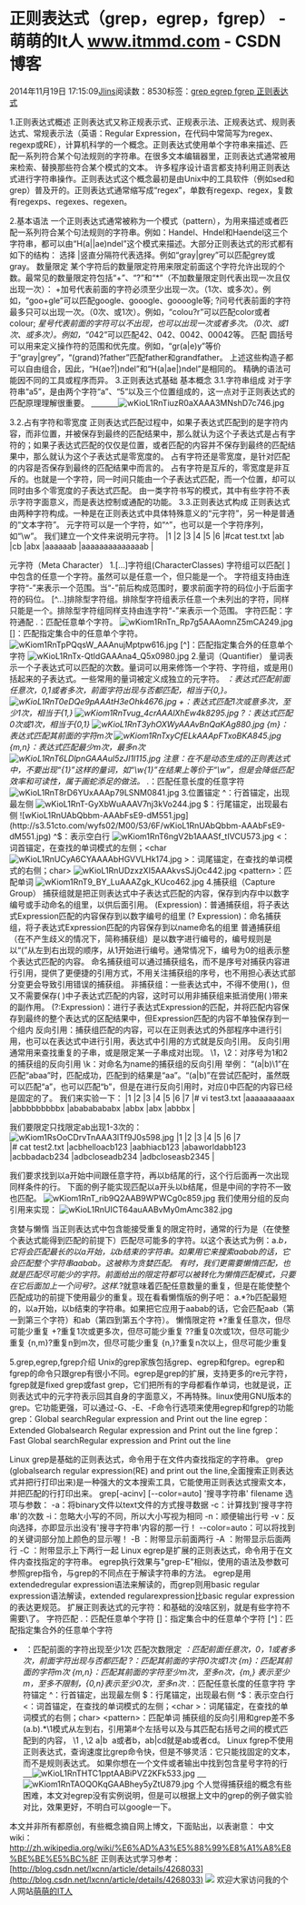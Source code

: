 
# 正则表达式（grep，egrep，fgrep） - 萌萌的It人 www.itmmd.com - CSDN博客


2014年11月19日 17:15:09[Jlins](https://me.csdn.net/dyllove98)阅读数：8530标签：[grep																](https://so.csdn.net/so/search/s.do?q=grep&t=blog)[egrep																](https://so.csdn.net/so/search/s.do?q=egrep&t=blog)[fgrep																](https://so.csdn.net/so/search/s.do?q=fgrep&t=blog)[正则表达式																](https://so.csdn.net/so/search/s.do?q=正则表达式&t=blog)[
							](https://so.csdn.net/so/search/s.do?q=fgrep&t=blog)[
																															](https://so.csdn.net/so/search/s.do?q=egrep&t=blog)
[
				](https://so.csdn.net/so/search/s.do?q=grep&t=blog)
[
			](https://so.csdn.net/so/search/s.do?q=grep&t=blog)

1.正则表达式概述
正则表达式又称正规表示式、正规表示法、正规表达式、规则表达式、常规表示法（英语：Regular Expression，在代码中常简写为regex、regexp或RE），计算机科学的一个概念。正则表达式使用单个字符串来描述、匹配一系列符合某个句法规则的字符串。在很多文本编辑器里，正则表达式通常被用来检索、替换那些符合某个模式的文本。
许多程序设计语言都支持利用正则表达式进行字符串操作。正则表达式这个概念最初是由Unix中的工具软件（例如sed和grep）普及开的。正则表达式通常缩写成“regex”，单数有regexp、regex，复数有regexps、regexes、regexen。

2.基本语法
一个正则表达式通常被称为一个模式（pattern），为用来描述或者匹配一系列符合某个句法规则的字符串。例如：Handel、Hndel和Haendel这三个字符串，都可以由“H(a||ae)ndel”这个模式来描述。大部分正则表达式的形式都有如下的结构：
选择
|竖直分隔符代表选择。例如“gray|grey”可以匹配grey或gray。
数量限定
某个字符后的数量限定符用来限定前面这个字符允许出现的个数。最常见的数量限定符包括“+”、“?”和“*”（不加数量限定则代表出现一次且仅出现一次）：
+加号代表前面的字符必须至少出现一次。（1次、或多次）。例如，“goo+gle”可以匹配google、gooogle、goooogle等;
?问号代表前面的字符最多只可以出现一次。（0次、或1次）。例如，“colou?r”可以匹配color或者colour;
*星号代表前面的字符可以不出现，也可以出现一次或者多次。（0次、或1次、或多次）。例如，“0*42”可以匹配42、042、0042、00042等。
匹配
圆括号可以用来定义操作符的范围和优先度。例如，“gr(a|e)y”等价于“gray|grey”，“(grand)?father”匹配father和grandfather。
上述这些构造子都可以自由组合，因此，“H(ae?|)ndel”和“H(a|ae|)ndel”是相同的。
精确的语法可能因不同的工具或程序而异。
3.正则表达式基础
基本概念
3.1.字符串组成
对于字符串“a5”，是由两个字符“a”、“5”以及三个位置组成的，这一点对于正则表达式的匹配原理理解很重要。
[            ](http://s3.51cto.com/wyfs02/M01/53/6F/wKioL1RnTiuzR0aXAAA3MNshD7c746.jpg)![wKioL1RnTiuzR0aXAAA3MNshD7c746.jpg](http://s3.51cto.com/wyfs02/M01/53/6F/wKioL1RnTiuzR0aXAAA3MNshD7c746.jpg)

3.2.占有字符和零宽度
正则表达式匹配过程中，如果子表达式匹配到的是字符内容，而非位置，并被保存到最终的匹配结果中，那么就认为这个子表达式是占有字符的；如果子表达式匹配的仅仅是位置，或者匹配的内容并不保存到最终的匹配结果中，那么就认为这个子表达式是零宽度的。
占有字符还是零宽度，是针对匹配的内容是否保存到最终的匹配结果中而言的。
占有字符是互斥的，零宽度是非互斥的。也就是一个字符，同一时间只能由一个子表达式匹配，而一个位置，却可以同时由多个零宽度的子表达式匹配。
由一类字符书写的模式，其中有些字符不表示字符字面意义，而是表达控制或通配的功能。
3.3.正则表达式构成
正则表达式由两种字符构成。一种是在正则表达式中具体特殊意义的“元字符”，另一种是普通的“文本字符”。
元字符可以是一个字符，如“^”，也可以是一个字符序列，如“\w”。
我们建立一个文件来说明元字符。
|1
|2
|3
|4
|5
|6
|\#cat test.txt
|ab
|cb
|abx
|aaaaaab
|aaaaaaaaaaaaaab
|


元字符（Meta Character）
1.[…]字符组(CharacterClasses)
字符组可以匹配[ ]中包含的任意一个字符。虽然可以是任意一个，但只能是一个。
字符组支持由连字符“-”来表示一个范围。当“-”前后构成范围时，要求前面字符的码位小于后面字符的码位。
[^…]排除型字符组。排除型字符组表示任意一个未列出的字符，同样只能是一个。排除型字符组同样支持由连字符“-”来表示一个范围。
字符匹配：字符通配
.：匹配任意单个字符。
![wKiom1RnTn_Rp7g5AAAomnZ5mCA249.jpg](http://s3.51cto.com/wyfs02/M01/53/71/wKiom1RnTn_Rp7g5AAAomnZ5mCA249.jpg)
[]：匹配指定集合中的任意单个字符。
![wKiom1RnTpPQqsW_AAAnujMptpw616.jpg](http://s3.51cto.com/wyfs02/M00/53/71/wKiom1RnTpPQqsW_AAAnujMptpw616.jpg)
[^]：匹配指定集合外的任意单个字符
![wKioL1RnTx-QtIdGAAAna4_Q5x0980.jpg](http://s3.51cto.com/wyfs02/M01/53/6F/wKioL1RnTx-QtIdGAAAna4_Q5x0980.jpg)
2.量词（Quantifier）
量词表示一个子表达式可以匹配的次数。量词可以用来修饰一个字符、字符组，或是用()括起来的子表达式。一些常用的量词被定义成独立的元字符。
*：表达式匹配前面任意次，0,1或者多次，前面字符出现与否都匹配，相当于{0,}。
![wKioL1RnT0eDQe9pAAAtH3eOhk4676.jpg](http://s3.51cto.com/wyfs02/M02/53/6F/wKioL1RnT0eDQe9pAAAtH3eOhk4676.jpg)
\+：表达式匹配1次或意多次，至少1次，相当于{1,}
![wKiom1RnTvug_4crAAAlXhEw4k8295.jpg](http://s3.51cto.com/wyfs02/M02/53/71/wKiom1RnTvug_4crAAAlXhEw4k8295.jpg)
\?：表达式匹配0次或1次，相当于{0,1}
![wKioL1RnT3yhOXWyAAAvBnQaKAg880.jpg](http://s3.51cto.com/wyfs02/M00/53/6F/wKioL1RnT3yhOXWyAAAvBnQaKAg880.jpg)
\{m\}：表达式匹配其前面的字符m次
![wKiom1RnTxyCfELkAAApFTxoBKA845.jpg](http://s3.51cto.com/wyfs02/M00/53/71/wKiom1RnTxyCfELkAAApFTxoBKA845.jpg)
\{m,n\}：表达式匹配最少m次，最多n次
![wKioL1RnT6LDlpnGAAAul5zJI1I115.jpg](http://s3.51cto.com/wyfs02/M01/53/6F/wKioL1RnT6LDlpnGAAAul5zJI1I115.jpg)
注意：在不是动态生成的正则表达式中，不要出现“{1}”这样的量词，如“\w{1}”在结果上等价于“\w”，但是会降低匹配效率和可读性，属于画蛇添足的做法。
.*：匹配任意长度的任意字符
![wKioL1RnT8rD6YUxAAAp79LSNM0841.jpg](http://s3.51cto.com/wyfs02/M02/53/6F/wKioL1RnT8rD6YUxAAAp79LSNM0841.jpg)
3.位置锚定
^：行首锚定，出现最左侧
![wKioL1RnT-GyXbWuAAAV7nj3kVo244.jpg](http://s3.51cto.com/wyfs02/M02/53/6F/wKioL1RnT-GyXbWuAAAV7nj3kVo244.jpg)
$：行尾锚定，出现最右侧
![wKioL1RnUAbQbbm-AAAbFsE9-dM551.jpg](http://s3.51cto.com/wyfs02/M00/53/6F/wKioL1RnUAbQbbm-AAAbFsE9-dM551.jpg)
^$：表示空白行
![wKiom1RnT6ngV2b1AAASf_tIVCU573.jpg](http://s3.51cto.com/wyfs02/M00/53/71/wKiom1RnT6ngV2b1AAASf_tIVCU573.jpg)
\<：词首锚定，在查找的单词模式的左侧；\<char
![wKioL1RnUCyA6CYAAAAbHGVVLHk174.jpg](http://s3.51cto.com/wyfs02/M00/53/6F/wKioL1RnUCyA6CYAAAAbHGVVLHk174.jpg)
\>：词尾锚定，在查找的单词模式的右侧；char\>
![wKioL1RnUDzxzXI5AAAkvsSJjOc442.jpg](http://s3.51cto.com/wyfs02/M01/53/6F/wKioL1RnUDzxzXI5AAAkvsSJjOc442.jpg)
\<pattern\>：匹配单词
![wKiom1RnT9_BY_LuAAAZgk_KUco462.jpg](http://s3.51cto.com/wyfs02/M00/53/71/wKiom1RnT9_BY_LuAAAZgk_KUco462.jpg)
4.捕获组（Capture Group）
捕获组就是把正则表达式中子表达式匹配的内容，保存到内存中以数字编号或手动命名的组里，以供后面引用。
(Expression)：普通捕获组，将子表达式Expression匹配的内容保存到以数字编号的组里
(?<name> Expression)：命名捕获组，将子表达式Expression匹配的内容保存到以name命名的组里
普通捕获组（在不产生歧义的情况下，简称捕获组）是以数字进行编号的，编号规则是以“(”从左到右出现的顺序，从1开始进行编号。通常情况下，编号为0的组表示整个表达式匹配的内容。
命名捕获组可以通过捕获组名，而不是序号对捕获内容进行引用，提供了更便捷的引用方式，不用关注捕获组的序号，也不用担心表达式部分变更会导致引用错误的捕获组。
非捕获组：一些表达式中，不得不使用( )，但又不需要保存( )中子表达式匹配的内容，这时可以用非捕获组来抵消使用( )带来的副作用。
(?:Expression)：进行子表达式Expression的匹配，并将匹配内容保存到最终的整个表达式的区配结果中，但Expression匹配的内容不单独保存到一个组内
反向引用：捕获组匹配的内容，可以在正则表达式的外部程序中进行引用，也可以在表达式中进行引用，表达式中引用的方式就是反向引用。
反向引用通常用来查找重复的子串，或是限定某一子串成对出现。
\1，\2：对序号为1和2的捕获组的反向引用
\k<name>：对命名为name的捕获组的反向引用
举例：
“(a|b)\1”在匹配“abaa”时，匹配成功，匹配到的结果是“aa”。“(a|b)”在尝试匹配时，虽然既可以匹配“a”，也可以匹配“b”，但是在进行反向引用时，对应()中匹配的内容已经是固定的了。
我们来实验一下：
|1
|2
|3
|4
|5
|6
|7
|\# vi test3.txt
|aaaaaaaaaax
|abbbbbbbbbx
|abababababx
|abbx
|abx
|abbbx
|

我们要限定只找限定ab出现1-3次的：
![wKiom1RsOoCDrvTnAAA3lTf9J0s598.jpg](http://s3.51cto.com/wyfs02/M01/53/9C/wKiom1RsOoCDrvTnAAA3lTf9J0s598.jpg)
|1
|2
|3
|4
|5
|6
|7
|\# cat test2.txt
|acbhelloacb123
|aabhiacb123
|abaworldabb123
|acbbadacb234
|adbcloseadb234
|adbcloseasb2345
|

我们要求找到以a开始中间跟任意字符，再以b结尾的行，这个行后面再一次出现同样条件的行。
下面的例子能实现匹配以a开头以b结尾，但是中间的字符不一致也匹配。
![wKiom1RnT_rib9Q2AAB9WPWCg0c859.jpg](http://s3.51cto.com/wyfs02/M01/53/71/wKiom1RnT_rib9Q2AAB9WPWCg0c859.jpg)
我们使用分组的反向引用来实现：
![wKioL1RnUICT64auAABvMy0mAmc382.jpg](http://s3.51cto.com/wyfs02/M02/53/6F/wKioL1RnUICT64auAABvMy0mAmc382.jpg)

贪婪与懒惰
当正则表达式中包含能接受重复的限定符时，通常的行为是（在使整个表达式能得到匹配的前提下）匹配尽可能多的字符。以这个表达式为例：a.*b，它将会匹配最长的以a开始，以b结束的字符串。如果用它来搜索aabab的话，它会匹配整个字符串aabab。这被称为贪婪匹配。
有时，我们更需要懒惰匹配，也就是匹配尽可能少的字符。前面给出的限定符都可以被转化为懒惰匹配模式，只要在它后面加上一个问号?。这样.*?就意味着匹配任意数量的重复，但是在能使整个匹配成功的前提下使用最少的重复。现在看看懒惰版的例子吧：
a.*?b匹配最短的，以a开始，以b结束的字符串。如果把它应用于aabab的话，它会匹配aab（第一到第三个字符）和ab（第四到第五个字符）。
懒惰限定符
*?重复任意次，但尽可能少重复
+?重复1次或更多次，但尽可能少重复
??重复0次或1次，但尽可能少重复
{n,m}?重复n到m次，但尽可能少重复
{n,}?重复n次以上，但尽可能少重复

5.grep,egrep,fgrep介绍
Unix的grep家族包括grep、egrep和fgrep。egrep和fgrep的命令只跟grep有很小不同。egrep是grep的扩展，支持更多的re元字符，fgrep就是fixed
 grep或fast grep，它们把所有的字母都看作单词，也就是说，正则表达式中的元字符表示回其自身的字面意义，不再特殊。linux使用GNU版本的grep。它功能更强，可以通过-G、-E、-F命令行选项来使用egrep和fgrep的功能
grep：Global searchRegular expression and Print out the line
egrep：Extended Globalsearch Regular expression and Print out the line
fgrep：Fast Global searchRegular expression and Print out the line

Linux grep是基础的正则表达式，命令用于在文件内查找指定的字符串。
grep (globalsearch regular expression(RE) and print out the line,全面搜索正则表达式并把行打印出来)是一种强大的文本搜索工具，它能使用正则表达式搜索文本，并把匹配的行打印出来。
grep[-acinv] [--color=auto] '搜寻字符串' filename
选项与参数：
-a：将binary文件以text文件的方式搜寻数据
-c：计算找到'搜寻字符串'的次数
-i：忽略大小写的不同，所以大小写视为相同
-n：顺便输出行号
-v：反向选择，亦即显示出没有'搜寻字符串'内容的那一行！
--color=auto：可以将找到的关键词部分加上颜色的显示喔！
-B ：附带显示前面两行
-A ：附带显示后面两行
-C ：附带显示上下两行一起
Linux egrep是扩展的正则表达式，命令用于在文件内查找指定的字符串。
egrep执行效果与"grep-E"相似，使用的语法及参数可参照grep指令，与grep的不同点在于解读字符串的方法。
egrep是用extendedregular expression语法来解读的，而grep则用basic regular expression语法解读，extended
 regularexpression比basic regular expression的表达更规范。
扩展正则表达式的元字符：和基础的没啥区别，就是有些字符不需要\了。
字符匹配
.：匹配任意单个字符
[]：指定集合中的任意单个字符
[^]：匹配指定集合外的任意单个字符
+  ：匹配前面的字符出现至少1次
匹配次数限定
*：匹配前面任意次，0，1或者多次，前面字符出现与否都匹配
?：匹配其前面的字符0次或1次
{m}：匹配其前面的字符m次
{m,n}：匹配其前面的字符至少m次，至多n次，{m,} 表示至少m，至多不限制，{0,n}表示至少0次，至多n次
.*：匹配任意长度的任意字符
字符锚定
^：行首锚定，出现最左侧
$：行尾锚定，出现最右侧
^$：表示空白行
\<：词首锚定，在查找的单词模式的左侧；\<char
\>：词尾锚定，在查找的单词模式的右侧；char\>
\<pattern\>：匹配单词
捕获组的反向引用和grep差不多
(a.b).*\1模式从左到右，引用第\#个左括号以及与其匹配右括号之间的模式匹配到的内容，
\1 , \2
a|b  a或者b，ab|cd就是ab或者cd。
Linux fgrep不使用正则表达式，查询速度比grep命令快，但是不够灵活：它只能找固定的文本，而不是规则表达式。
如果你想在一个文件或者输出中找到包含星号字符的行
[    ](http://s3.51cto.com/wyfs02/M02/53/6F/wKioL1RnTHTC1pptAABiPVZ2KFk533.jpg)![wKioL1RnTHTC1pptAABiPVZ2KFk533.jpg](http://s3.51cto.com/wyfs02/M02/53/6F/wKioL1RnTHTC1pptAABiPVZ2KFk533.jpg)
[    ](http://s3.51cto.com/wyfs02/M02/53/71/wKiom1RnTAOQOKqGAABhey5yZtU879.jpg)![wKiom1RnTAOQOKqGAABhey5yZtU879.jpg](http://s3.51cto.com/wyfs02/M02/53/71/wKiom1RnTAOQOKqGAABhey5yZtU879.jpg)
个人觉得捕获组的概念有些困难，本文对egrep没有实例说明，但是可以根据上文中的grep的例子做实验对比，效果更好，不明白可以google一下。

本文并非所有都原创，有些概念摘自网上博文，下面贴出，以表谢意：
中文wiki：http://zh.wikipedia.org/wiki/%E6%AD%A3%E5%88%99%E8%A1%A8%E8%BE%BE%E5%BC%8F
正则表达式学习参考：[http://blog.csdn.net/lxcnn/article/details/4268033](http://blog.csdn.net/lxcnn/article/details/4268033)
![](http://images.cnitblog.com/blog/437282/201411/041405283617635.gif)
欢迎大家访问我的个人网站[萌萌的IT人](http://www.itmmd.com)

